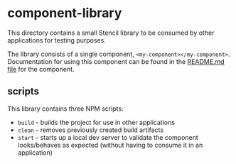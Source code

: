 # component-library

This directory contains a small Stencil library to be consumed by other applications for testing purposes.

The library consists of a single component, `<my-component></my-component>`.
Documentation for using this component can be found in the [README.md file](./src/components/my-component/readme.md) for
the component.

## scripts

This library contains three NPM scripts:

- `build` - builds the project for use in other applications
- `clean` - removes previously created build artifacts
- `start` - starts up a local dev server to validate the component looks/behaves as expected (without having to
consume it in an application)
